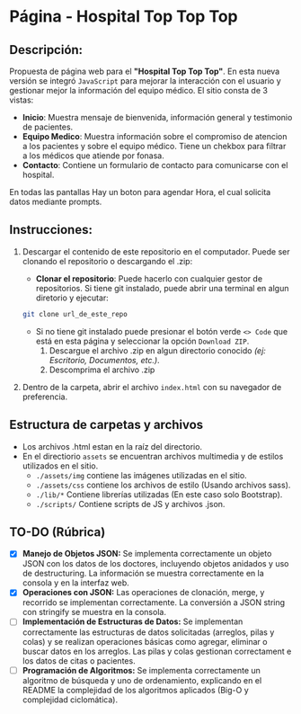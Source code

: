 # Página - Hospital Top Top Top

## Descripción:

Propuesta de página web para el **"Hospital Top Top Top"**. En esta nueva versión se integró `JavaScript` para mejorar la interacción con el usuario y gestionar mejor la información del equipo médico. El sitio consta de 3 vistas:

- **Inicio**: Muestra mensaje de bienvenida, información general y testimonio de pacientes.
- **Equipo Medico**: Muestra información sobre el compromiso de atencion a los pacientes y sobre el equipo médico. Tiene un chekbox para filtrar a los médicos que atiende por fonasa.
- **Contacto**: Contiene un formulario de contacto para comunicarse con el hospital.

En todas las pantallas Hay un boton para agendar Hora, el cual solicita datos mediante prompts.

## Instrucciones:

1. Descargar el contenido de este repositorio en el computador. Puede ser clonando el repositorio o descargando el .zip:

   - **Clonar el repositorio**: Puede hacerlo con cualquier gestor de repositorios. Si tiene git instalado, puede abrir una terminal en algun diretorio y ejecutar:

   ```bash
   git clone url_de_este_repo
   ```

   - Si no tiene git instalado puede presionar el botón verde `<> Code` que está en esta página y seleccionar la opción `Download ZIP`.
     1. Descargue el archivo .zip en algun directorio conocido _(ej: Escritorio, Documentos, etc.)_.
     2. Descomprima el archivo .zip

2. Dentro de la carpeta, abrir el archivo `index.html` con su navegador de preferencia.

## Estructura de carpetas y archivos

- Los archivos .html estan en la raíz del directorio.
- En el directiorio `assets` se encuentran archivos multimedia y de estilos utilizados en el sitio.
  - `./assets/img` contiene las imágenes utilizadas en el sitio.
  - `./assets/css` contiene los archivos de estilo (Usando archivos sass).
  - `./lib/*` Contiene librerías utilizadas (En este caso solo Bootstrap).
  - `./scripts/` Contiene scripts de JS y archivos .json.

## TO-DO (Rúbrica)

- [x] **Manejo de Objetos JSON:** Se implementa correctamente un objeto JSON con los datos de los doctores, incluyendo objetos anidados y uso de destructuring. La información se muestra correctamente en la consola y en la interfaz web.
- [x] **Operaciones con JSON:** Las operaciones de clonación, merge, y recorrido se implementan correctamente. La conversión a JSON string con stringify se muestra en la consola.
- [ ] **Implementación de Estructuras de Datos:** Se implementan correctamente las estructuras de datos solicitadas (arreglos, pilas y colas) y se realizan operaciones básicas como agregar, eliminar o buscar datos en los arreglos. Las pilas y colas gestionan correctament e los datos de citas o pacientes.
- [ ] **Programación de Algoritmos:** Se implementa correctamente un algoritmo de búsqueda y uno de ordenamiento, explicando en el README la complejidad de los algoritmos aplicados (Big-O y complejidad ciclomática).
